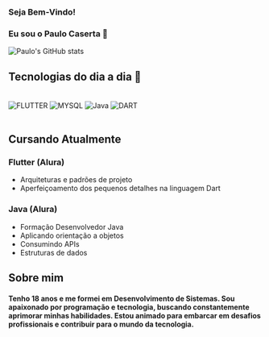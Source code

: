 ### Seja Bem-Vindo!
### Eu sou o Paulo Caserta 👋

![Paulo's GitHub stats](https://github-readme-stats.vercel.app/api?username=casertaPaulo&show_icons=true&theme=radical)

## Tecnologias do dia a dia 🤖
<div style="display: inline_block"> <br/>
   <img align="center" alt="FLUTTER" src="https://img.shields.io/badge/Flutter-02569B?style=for-the-badge&logo=flutter&logoColor=white" />
   <img align="center" alt="MYSQL" src="https://img.shields.io/badge/MySQL-00000F?style=for-the-badge&logo=mysql&logoColor=white" />
   <img align="center" alt="Java" src="https://img.shields.io/badge/Java-ED8B00?style=for-the-badge&logo=openjdk&logoColor=white" />
   <img align="center" alt="DART" src="https://img.shields.io/badge/Dart-0175C2?style=for-the-badge&logo=dart&logoColor=white" />
   


   

</div> <br/>

## Cursando Atualmente
### Flutter (Alura)
- Arquiteturas e padrões de projeto
- Aperfeiçoamento dos pequenos detalhes na linguagem Dart

### Java (Alura)
- Formação Desenvolvedor Java
- Aplicando orientação a objetos
- Consumindo APIs
- Estruturas de dados


## Sobre mim

#### Tenho 18 anos e me formei em Desenvolvimento de Sistemas. Sou apaixonado por programação e tecnologia, buscando constantemente aprimorar minhas habilidades. Estou animado para embarcar em desafios profissionais e contribuir para o mundo da tecnologia.

